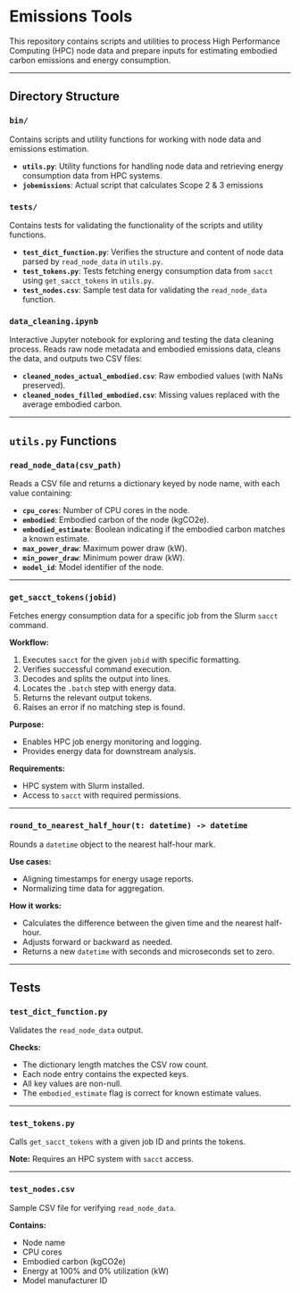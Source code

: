 # Emissions Tools

This repository contains scripts and utilities to process High Performance Computing (HPC) node data and prepare inputs for estimating embodied carbon emissions and energy consumption.

---

## Directory Structure

### `bin/`
Contains scripts and utility functions for working with node data and emissions estimation.

- **`utils.py`**: Utility functions for handling node data and retrieving energy consumption data from HPC systems.
- **`jobemissions`**: Actual script that calculates Scope 2 & 3 emissions

### `tests/`
Contains tests for validating the functionality of the scripts and utility functions.

- **`test_dict_function.py`**: Verifies the structure and content of node data parsed by `read_node_data` in `utils.py`.
- **`test_tokens.py`**: Tests fetching energy consumption data from `sacct` using `get_sacct_tokens` in `utils.py`.
- **`test_nodes.csv`**: Sample test data for validating the `read_node_data` function.

### `data_cleaning.ipynb`
Interactive Jupyter notebook for exploring and testing the data cleaning process. Reads raw node metadata and embodied emissions data, cleans the data, and outputs two CSV files:
- **`cleaned_nodes_actual_embodied.csv`**: Raw embodied values (with NaNs preserved).
- **`cleaned_nodes_filled_embodied.csv`**: Missing values replaced with the average embodied carbon.

---

## `utils.py` Functions

### `read_node_data(csv_path)`
Reads a CSV file and returns a dictionary keyed by node name, with each value containing:
- **`cpu_cores`**: Number of CPU cores in the node.
- **`embodied`**: Embodied carbon of the node (kgCO2e).
- **`embodied_estimate`**: Boolean indicating if the embodied carbon matches a known estimate.
- **`max_power_draw`**: Maximum power draw (kW).
- **`min_power_draw`**: Minimum power draw (kW).
- **`model_id`**: Model identifier of the node.

---

### `get_sacct_tokens(jobid)`
Fetches energy consumption data for a specific job from the Slurm `sacct` command.

**Workflow:**
1. Executes `sacct` for the given `jobid` with specific formatting.
2. Verifies successful command execution.
3. Decodes and splits the output into lines.
4. Locates the `.batch` step with energy data.
5. Returns the relevant output tokens.
6. Raises an error if no matching step is found.

**Purpose:**
- Enables HPC job energy monitoring and logging.
- Provides energy data for downstream analysis.

**Requirements:**
- HPC system with Slurm installed.
- Access to `sacct` with required permissions.

---

### `round_to_nearest_half_hour(t: datetime) -> datetime`
Rounds a `datetime` object to the nearest half-hour mark.

**Use cases:**
- Aligning timestamps for energy usage reports.
- Normalizing time data for aggregation.

**How it works:**
- Calculates the difference between the given time and the nearest half-hour.
- Adjusts forward or backward as needed.
- Returns a new `datetime` with seconds and microseconds set to zero.

---

## Tests

### `test_dict_function.py`
Validates the `read_node_data` output.

**Checks:**
- The dictionary length matches the CSV row count.
- Each node entry contains the expected keys.
- All key values are non-null.
- The `embodied_estimate` flag is correct for known estimate values.

---

### `test_tokens.py`
Calls `get_sacct_tokens` with a given job ID and prints the tokens.

**Note:** Requires an HPC system with `sacct` access.

---

### `test_nodes.csv`
Sample CSV file for verifying `read_node_data`.

**Contains:**
- Node name
- CPU cores
- Embodied carbon (kgCO2e)
- Energy at 100% and 0% utilization (kW)
- Model manufacturer ID

